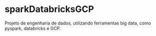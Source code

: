 # sparkDatabricksGCP
Projeto de engenharia de dados, utilizando ferramentas big data, como pyspark, databricks e GCP.
